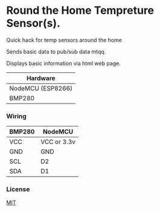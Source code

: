 
# Round the Home Tempreture Sensor(s). 

Quick hack for temp sensors around the home

Sends basic data to pub/sub data mtqq.

Displays basic information via html web page.



| Hardware            | 
| ----------------- | 
| NodeMCU (ESP8266) | 
| BMP280 |

### Wiring

| BMP280 | NodeMCU |
| ------ | ------ |
| VCC | VCC or 3.3v |
| GND | GND |
| SCL | D2 |
| SDA | D1|


### License

[MIT](https://choosealicense.com/licenses/mit/)

